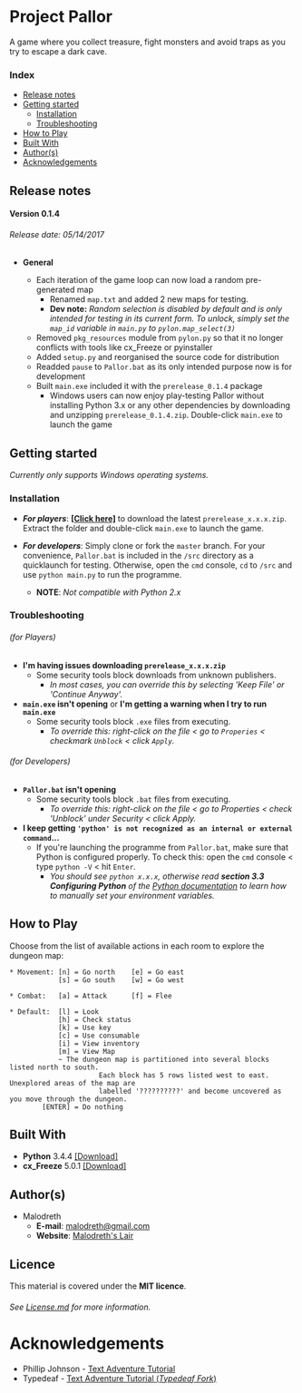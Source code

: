 # Project Pallor

A game where you collect treasure, fight monsters and avoid traps as you try to escape a dark cave.

### Index

* [Release notes](https://github.com/Malodreth/Pallor#release-notes)
* [Getting started](https://github.com/Malodreth/Pallor#getting-started)
    * [Installation](https://github.com/Malodreth/Pallor#installation)
    * [Troubleshooting](https://github.com/Malodreth/Pallor#troubleshotting)
* [How to Play](https://github.com/Malodreth/Pallor#how-to-play)
* [Built With](https://github.com/Malodreth/Pallor#built-with)
* [Author(s)](https://github.com/Malodreth/Pallor#authors)
* [Acknowledgements](https://github.com/Malodreth/Pallor#acknowledgements)


## Release notes

#### Version 0.1.4
###### Release date: 05/14/2017 

* **General**
  
    - Each iteration of the game loop can now load a random pre-generated map
        - Renamed `map.txt` and added 2 new maps for testing. 
        - **Dev note:** *Random selection is disabled by default and is only intended for testing in its current form. To unlock, simply set the `map_id` variable in `main.py` to `pylon.map_select(3)`*
    - Removed `pkg_resources` module from `pylon.py` so that it no longer conflicts with tools like cx_Freeze or pyinstaller
    - Added `setup.py` and reorganised the source code for distribution
    - Readded `pause` to `Pallor.bat` as its only intended purpose now is for development
    - Built `main.exe` included it with the `prerelease_0.1.4` package
        - Windows users can now enjoy play-testing Pallor without installing Python 3.x or any other dependencies
          by downloading and unzipping `prerelease_0.1.4.zip`. Double-click `main.exe` to launch the game


## Getting started

*Currently only supports Windows operating systems.*

### Installation

* ***For players***: **[[Click here]](https://github.com/Malodreth/Pallor/releases/download/v0.1.4/prerelease_0.1.4.zip)** to download the latest `prerelease_x.x.x.zip`. Extract the folder and double-click `main.exe` to launch the game.

* ***For developers***: Simply clone or fork the `master` branch. For your convenience, `Pallor.bat` is included in the `/src` directory as a quicklaunch for testing. Otherwise, open the `cmd` console, `cd` to `/src` and use `python main.py` to run the programme.
    * **NOTE**: *Not compatible with Python 2.x*

### Troubleshooting

###### (for Players)
* **I'm having issues downloading `prerelease_x.x.x.zip`**
    * Some security tools block downloads from unknown publishers. 
        * *In most cases, you can override this by selecting 'Keep File' or 'Continue Anyway'.*
* **`main.exe` isn't opening** or **I'm getting a warning when I try to run `main.exe`**
    * Some security tools block `.exe` files from executing. 
        * *To override this: right-click on the file < go to `Properies` < checkmark `Unblock` < click `Apply`.*

###### (for Developers)
* **`Pallor.bat` isn't opening** 
    * Some security tools block `.bat` files from executing. 
        * *To override this: right-click on the file < go to Properties < check 'Unblock' under Security < click Apply.*
* **I keep getting `'python' is not recognized as an internal or external command`...**
    * If you're launching the programme from `Pallor.bat`, make sure that Python is configured properly. To check this: open the `cmd` console < type `python -V` < hit `Enter`. 
        * *You should see `python x.x.x`, otherwise read **section 3.3 Configuring Python** of the [Python documentation](https://docs.python.org/3.6/using/windows.html) to learn how to manually set your environment variables.*


## How to Play

Choose from the list of available actions in each room to explore the dungeon map:
```
* Movement: [n] = Go north    [e] = Go east
            [s] = Go south    [w] = Go west

* Combat:   [a] = Attack      [f] = Flee

* Default:  [l] = Look
            [h] = Check status
            [k] = Use key
            [c] = Use consumable 
            [i] = View inventory
            [m] = View Map
		    ~ The dungeon map is partitioned into several blocks listed north to south.
                      Each block has 5 rows listed west to east. Unexplored areas of the map are
                      labelled '??????????' and become uncovered as you move through the dungeon.
        [ENTER] = Do nothing
```

## Built With

* **Python** 3.4.4 [[Download]](https://www.python.org/downloads/)
* **cx_Freeze** 5.0.1 [[Download]](https://pypi.python.org/pypi/cx_Freeze)


## Author(s)

* Malodreth
    * **E-mail**: [malodreth@gmail.com](mailto:malodreth@gmail.com)
    * **Website**: [Malodreth's Lair](http://www.malodreth.cf/)


## Licence

This material is covered under the **MIT licence**. 

###### See [License.md](https://github.com/Malodreth/Pallor/blob/master/License.md) for more information.


# Acknowledgements

* Phillip Johnson - [Text Adventure Tutorial](https://github.com/phillipjohnson/text-adventure-tut)
* Typedeaf - [Text Adventure Tutorial (*Typedeaf Fork*)](https://github.com/typedeaf/text-adventure-tut)